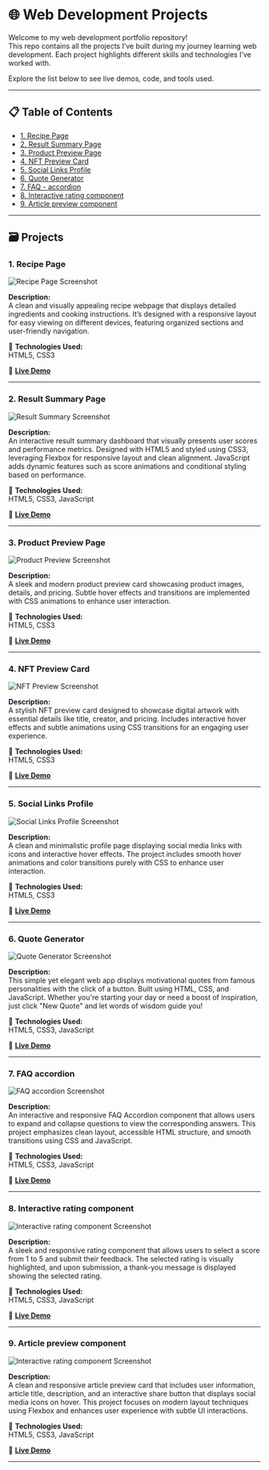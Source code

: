 # 🌐 Web Development Projects 

Welcome to my web development portfolio repository!  
This repo contains all the projects I’ve built during my journey learning web development. Each project highlights different skills and technologies I’ve worked with.

Explore the list below to see live demos, code, and tools used.

---

## 📋 Table of Contents

- [1. Recipe Page](#1-recipe-page)
- [2. Result Summary Page](#2-result-summary-page)
- [3. Product Preview Page](#3-product-preview-page)
- [4. NFT Preview Card](#4-nft-preview-card)
- [5. Social Links Profile](#5-social-links-profile)
- [6. Quote Generator](#6-quote-generator)
- [7. FAQ - accordion](#7-FAQ-accordion)
- [8. Interactive rating component](#7-Interactive-rating-component)
- [9. Article preview component](#8-Article-preview-component)

---

## 🗃️ Projects

### 1. Recipe Page

![Recipe Page Screenshot](images/recipe_page.png)

**Description:**  
A clean and visually appealing recipe webpage that displays detailed ingredients and cooking instructions. It’s designed with a responsive layout for easy viewing on different devices, featuring organized sections and user-friendly navigation.

🔧 **Technologies Used:**  
HTML5, CSS3

🚀 **[Live Demo](https://dilnajoseph.github.io/web-dev_projects/recipe-page/)**

---

### 2. Result Summary Page

![Result Summary Screenshot](images/results_summary.png)

**Description:**  
An interactive result summary dashboard that visually presents user scores and performance metrics. Designed with HTML5 and styled using CSS3, leveraging Flexbox for responsive layout and clean alignment. JavaScript adds dynamic features such as score animations and conditional styling based on performance.

🔧 **Technologies Used:**  
HTML5, CSS3, JavaScript

🚀 **[Live Demo](https://dilnajoseph.github.io/web-dev_projects/result_summary/)**

---

### 3. Product Preview Page

![Product Preview Screenshot](images/product_preview_card.png)

**Description:**  
A sleek and modern product preview card showcasing product images, details, and pricing. Subtle hover effects and transitions are implemented with CSS animations to enhance user interaction.

🔧 **Technologies Used:**  
HTML5, CSS3

🚀 **[Live Demo](https://dilnajoseph.github.io/web-dev_projects/product_preview_card/)**

---

### 4. NFT Preview Card

![NFT Preview Screenshot](images/nft_preview_card.png)

**Description:**  
A stylish NFT preview card designed to showcase digital artwork with essential details like title, creator, and pricing. Includes interactive hover effects and subtle animations using CSS transitions for an engaging user experience.

🔧 **Technologies Used:**  
HTML5, CSS3

🚀 **[Live Demo](https://dilnajoseph.github.io/web-dev_projects/nft_preview_card/)**

---

### 5. Social Links Profile

![Social Links Profile Screenshot](images/social_links_profile.png)

**Description:**  
A clean and minimalistic profile page displaying social media links with icons and interactive hover effects. The project includes smooth hover animations and color transitions purely with CSS to enhance user interaction.

🔧 **Technologies Used:**  
HTML5, CSS3

🚀 **[Live Demo](https://dilnajoseph.github.io/web-dev_projects/2.%20social_links_profile/)**

---

### 6. Quote Generator

![Quote Generator Screenshot](images/quote_generator.png)

**Description:**  
This simple yet elegant web app displays motivational quotes from famous personalities with the click of a button. Built using HTML, CSS, and JavaScript. Whether you're starting your day or need a boost of inspiration, just click "New Quote" and let words of wisdom guide you!

🔧 **Technologies Used:**  
HTML5, CSS3, JavaScript

🚀 **[Live Demo](https://dilnajoseph.github.io/web-dev_projects/quote_generator/)**

---

### 7. FAQ accordion

![FAQ accordion Screenshot](images/FAQ_accordion.png)

**Description:**  
An interactive and responsive FAQ Accordion component that allows users to expand and collapse questions to view the corresponding answers. This project emphasizes clean layout, accessible HTML structure, and smooth transitions using CSS and JavaScript.

🔧 **Technologies Used:**  
HTML5, CSS3, JavaScript

🚀 **[Live Demo](https://dilnajoseph.github.io/web-dev_projects/FAQ%20-%20accordion/)**

---

### 8. Interactive rating component

![Interactive rating component Screenshot](images/interactive_rating_component.png)

**Description:**  
A sleek and responsive rating component that allows users to select a score from 1 to 5 and submit their feedback. The selected rating is visually highlighted, and upon submission, a thank-you message is displayed showing the selected rating. 

🔧 **Technologies Used:**  
HTML5, CSS3, JavaScript

🚀 **[Live Demo](https://dilnajoseph.github.io/web-dev_projects/interactive_rating_component/)**

---

### 9. Article preview component

![Interactive rating component Screenshot](images/article_preview_component.png)

**Description:**  
A clean and responsive article preview card that includes user information, article title, description, and an interactive share button that displays social media icons on hover. This project focuses on modern layout techniques using Flexbox and enhances user experience with subtle UI interactions.

🔧 **Technologies Used:**  
HTML5, CSS3, JavaScript

🚀 **[Live Demo](https://dilnajoseph.github.io/web-dev_projects/article-preview-component/)**

---

